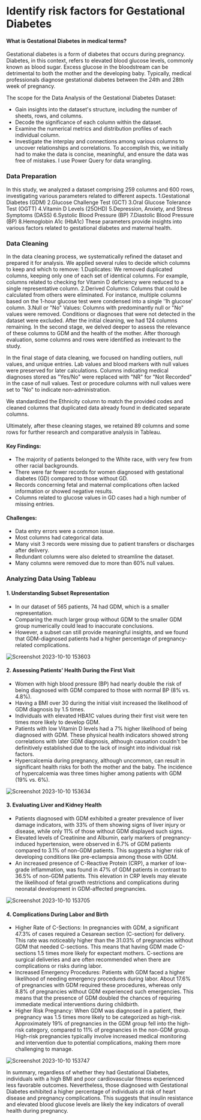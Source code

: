 # Identify risk factors for Gestational Diabetes

#### What is Gestational Diabetes in medical terms?
Gestational diabetes is a form of diabetes that occurs during pregnancy. Diabetes, in this context, refers to elevated blood glucose levels, commonly known as blood sugar. Excess glucose in the bloodstream can be detrimental to both the mother and the developing baby. Typically, medical professionals diagnose gestational diabetes between the 24th and 28th week of pregnancy.

The scope for the Data Analysis of the Gestational Diabetes Dataset:
* Gain insights into the dataset's structure, including the number of sheets, rows, and columns.
* Decode the significance of each column within the dataset.
* Examine the numerical metrics and distribution profiles of each individual column.
* Investigate the interplay and connections among various columns to uncover relationships and correlations.
To accomplish this, we initially had to make the data is concise, meaningful, and ensure the data was free of mistakes. I use Power Query for data wrangling.

### Data Preparation
In this study, we analyzed a dataset comprising 259 columns and 600 rows, investigating various parameters related to different aspects.
1.Gestational Diabetes (GDM)
2.Glucose Challenge Test (GCT)
3.Oral Glucose Tolerance Test (OGTT)
4.Vitamin D Levels (25OHD)
5.Depression, Anxiety, and Stress Symptoms (DASS)
6.Systolic Blood Pressure (BP)
7.Diastolic Blood Pressure (BP)
8.Hemoglobin A1c (HbA1c)
These parameters provide insights into various factors related to gestational diabetes and maternal health.

### Data Cleaning
In the data cleaning process, we systematically refined the dataset and prepared it for analysis. We applied several rules to decide which columns to keep and which to remove:
1.Duplicates: We removed duplicated columns, keeping only one of each set of identical columns. For example, columns related to checking for Vitamin D deficiency were reduced to a single representative column.
2.Derived Columns: Columns that could be calculated from others were eliminated. For instance, multiple columns based on the 1-hour glucose test were condensed into a single '1h glucose' column.
3.Null or "No" Values: Columns with predominantly null or "No" values were removed. Conditions or diagnoses that were not detected in the dataset were excluded.
After the initial cleaning, we had 124 columns remaining. In the second stage, we delved deeper to assess the relevance of these columns to GDM and the health of the mother. After thorough evaluation, some columns and rows were identified as irrelevant to the study.

In the final stage of data cleaning, we focused on handling outliers, null values, and unique entries. Lab values and blood markers with null values were preserved for later calculations. Columns indicating medical diagnoses stored as "Yes/No" were replaced with "NR" for "Not Recorded" in the case of null values. Test or procedure columns with null values were set to "No" to indicate non-administration.

We standardized the Ethnicity column to match the provided codes and cleaned columns that duplicated data already found in dedicated separate columns.

Ultimately, after these cleaning stages, we retained 89 columns and some rows for further research and comparative analysis in Tableau.

#### Key Findings:
* The majority of patients belonged to the White race, with very few from other racial backgrounds.
* There were far fewer records for women diagnosed with gestational diabetes (GD) compared to those without GD.
* Records concerning fetal and maternal complications often lacked information or showed negative results.
* Columns related to glucose values in GD cases had a high number of missing entries.

#### Challenges:
* Data entry errors were a common issue.
* Most columns had categorical data.
* Many visit 3 records were missing due to patient transfers or discharges after delivery.
* Redundant columns were also deleted to streamline the dataset.
* Many columns were removed due to more than 60% null values.

### Analyzing Data Using Tableau

#### 1. Understanding Subset Representation
* In our dataset of 565 patients, 74 had GDM, which is a smaller representation.
* Comparing the much larger group without GDM to the smaller GDM group numerically could lead to inaccurate conclusions.
* However, a subset can still provide meaningful insights, and we found that GDM-diagnosed patients had a higher percentage of pregnancy-related complications.
  
![Screenshot 2023-10-10 153603](https://github.com/KrishnaVidja/GDM_Tableau/assets/106781881/3759114b-060c-47cf-9b44-e24689527d72)

#### 2. Assessing Patients' Health During the First Visit
* Women with high blood pressure (BP) had nearly double the risk of being diagnosed with GDM compared to those with normal BP (8% vs. 4.8%).
* Having a BMI over 30 during the initial visit increased the likelihood of GDM diagnosis by 1.5 times.
* Individuals with elevated HBA1C values during their first visit were ten times more likely to develop GDM.
* Patients with low Vitamin D levels had a 7% higher likelihood of being diagnosed with GDM. These physical health indicators showed strong correlations with later GDM diagnosis, although causation couldn't be definitively established due to the lack of insight into individual risk factors.
* Hypercalcemia during pregnancy, although uncommon, can result in significant health risks for both the mother and the baby. The incidence of hypercalcemia was three times higher among patients with GDM (19% vs. 6%).

![Screenshot 2023-10-10 153634](https://github.com/KrishnaVidja/GDM_Tableau/assets/106781881/0c43c8fc-4489-4672-a43d-0558b7f098fe)

#### 3. Evaluating Liver and Kidney Health
* Patients diagnosed with GDM exhibited a greater prevalence of liver damage indicators, with 33% of them showing signs of liver injury or disease, while only 11% of those without GDM displayed such signs.
* Elevated levels of Creatinine and Albumin, early markers of pregnancy-induced hypertension, were observed in 6.7% of GDM patients compared to 3.1% of non-GDM patients. This suggests a higher risk of developing conditions like pre-eclampsia among those with GDM.
* An increased presence of C-Reactive Protein (CRP), a marker of low-grade inflammation, was found in 47% of GDM patients in contrast to 36.5% of non-GDM patients. This elevation in CRP levels may elevate the likelihood of fetal growth restrictions and complications during neonatal development in GDM-affected pregnancies.
  
![Screenshot 2023-10-10 153705](https://github.com/KrishnaVidja/GDM_Tableau/assets/106781881/b0297c9d-bc59-4f41-84f4-1087dae635c8)

#### 4. Complications During Labor and Birth
* Higher Rate of C-Sections: In pregnancies with GDM, a significant 47.3% of cases required a Cesarean section (C-section) for delivery. This rate was noticeably higher than the 31.03% of pregnancies without GDM that needed C-sections. This means that having GDM made C-sections 1.5 times more likely for expectant mothers. C-sections are surgical deliveries and are often recommended when there are complications or risks during labor.
* Increased Emergency Procedures: Patients with GDM faced a higher likelihood of needing emergency procedures during labor. About 17.6% of pregnancies with GDM required these procedures, whereas only 8.8% of pregnancies without GDM experienced such emergencies. This means that the presence of GDM doubled the chances of requiring immediate medical interventions during childbirth.
* Higher Risk Pregnancy: When GDM was diagnosed in a patient, their pregnancy was 1.5 times more likely to be categorized as high-risk. Approximately 19% of pregnancies in the GDM group fell into the high-risk category, compared to 11% of pregnancies in the non-GDM group. High-risk pregnancies typically involve increased medical monitoring and intervention due to potential complications, making them more challenging to manage.
  
![Screenshot 2023-10-10 153747](https://github.com/KrishnaVidja/GDM_Tableau/assets/106781881/e60068bf-7eea-45c9-a3b0-5a5b3870ae2a)

In summary, regardless of whether they had Gestational Diabetes, individuals with a high BMI and poor cardiovascular fitness experienced less favorable outcomes. Nevertheless, those diagnosed with Gestational Diabetes exhibited a higher percentage of individuals at risk of heart disease and pregnancy complications. This suggests that insulin resistance and elevated blood glucose levels are likely the key indicators of overall health during pregnancy.





























